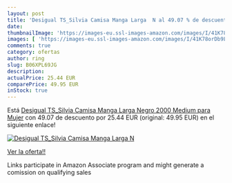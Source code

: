 ```yaml
---
layout: post
title: 'Desigual TS_Silvia Camisa Manga Larga  N al 49.07 % de descuento'
date: 
thumbnailImage: 'https://images-eu.ssl-images-amazon.com/images/I/41K78orDb9L._SL200_.jpg'
images: [ 'https://images-eu.ssl-images-amazon.com/images/I/41K78orDb9L._SL200_.jpg' ]
comments: true
category: ofertas
author: ring
slug: B06XPL69JG
description:
actualPrice: 25.44 EUR
comparePrice: 49.95 EUR
inStock: true
---
```


Está [Desigual TS_Silvia Camisa Manga Larga  Negro 2000  Medium para Mujer](https://www.amazon.es/dp/B06XPL69JG/?tag=tolees-21) con 49.07 de descuento por 25.44 EUR (original: 49.95 EUR) en el siguiente enlace!

[![Desigual TS_Silvia Camisa Manga Larga  N](https://images-eu.ssl-images-amazon.com/images/I/41K78orDb9L._SL200_.jpg)](https://www.amazon.es/dp/B06XPL69JG/?tag=tolees-21)

[Ver la oferta!!](https://www.amazon.es/dp/B06XPL69JG/?tag=tolees-21)

Links participate in Amazon Associate program and might generate a comission on qualifying sales


